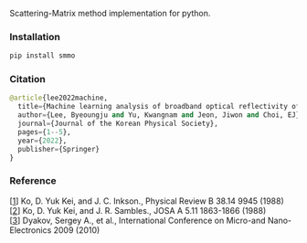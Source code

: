 Scattering-Matrix method implementation for python.

### Installation

```python
pip install smmo
```

### Citation

```python
@article{lee2022machine,
  title={Machine learning analysis of broadband optical reflectivity of semiconductor thin film},
  author={Lee, Byeoungju and Yu, Kwangnam and Jeon, Jiwon and Choi, EJ},
  journal={Journal of the Korean Physical Society},
  pages={1--5},
  year={2022},
  publisher={Springer}
}
```

### Reference

[[1](https://journals.aps.org/prb/abstract/10.1103/PhysRevB.38.9945)] Ko, D. Yuk Kei, and J. C. Inkson., Physical Review B 38.14 9945 (1988)  
[[2](https://www.osapublishing.org/josaa/abstract.cfm?uri=josaa-5-11-1863)] Ko, D. Yuk Kei, and J. R. Sambles., JOSA A 5.11 1863-1866 (1988)  
[[3](https://spie.org/Publications/Proceedings/Paper/10.1117/12.862566?SSO=1)] Dyakov, Sergey A., et al., International Conference on Micro-and Nano-Electronics 2009 (2010)

